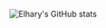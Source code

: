 ![Elhary's GitHub stats](https://github-readme-stats.vercel.app/api?username=elhary&show_icons=true&theme=dark)
